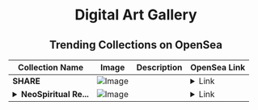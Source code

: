 <div align="center">

# Digital Art Gallery

## Trending Collections on OpenSea

| Collection Name                       | Image                                                                                     | Description                       | OpenSea Link                                                                                          |
|---------------------------------------|-------------------------------------------------------------------------------------------|-----------------------------------|--------------------------------------------------------------------------------------------------------|
| **SHARE** | ![Image](https://i.seadn.io/s/raw/files/96bbaa9d80d4509c6e5bfb5b88e22e1f.png?w=500&auto=format?w=200&auto=format) |  | <details><summary>Link</summary>[SHARE](https://opensea.io/collection/share-3195)</details> |
| **<details><summary>NeoSpiritual Re...</summary>NeoSpiritual Realms</details>** | ![Image](https://i.seadn.io/s/raw/files/9573fc87e6bc8c158d861ebe6145af84.png?w=500&auto=format?w=200&auto=format) |  | <details><summary>Link</summary>[NeoSpiritual Realms](https://opensea.io/collection/neospiritual-realms)</details> |

</div>